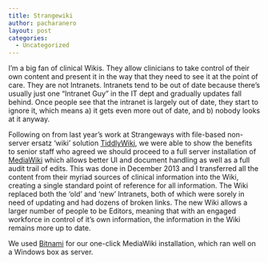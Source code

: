 ```yaml
---
title: Strangewiki
author: pacharanero
layout: post
categories:
  - Uncategorized
---
```

I&#8217;m a big fan of clinical Wikis. They allow clinicians to take control of their own content and present it in the way that they need to see it at the point of care. They are not Intranets. Intranets tend to be out of date because there&#8217;s usually just one &#8220;Intranet Guy&#8221; in the IT dept and gradually updates fall behind. Once people see that the intranet is largely out of date, they start to ignore it, which means a) it gets even more out of date, and b) nobody looks at it anyway.

Following on from last year&#8217;s work at Strangeways with file-based non-server ersatz &#8216;wiki&#8217; solution [TiddlyWiki][1], we were able to show the benefits to senior staff who agreed we should proceed to a full server installation of [MediaWiki][2] which allows better UI and document handling as well as a full audit trail of edits. This was done in December 2013 and I transferred all the content from their myriad sources of clinical information into the Wiki, creating a single standard point of reference for all information. The Wiki replaced both the &#8216;old&#8217; and &#8216;new&#8217; Intranets, both of which were sorely in need of updating and had dozens of broken links. The new Wiki allows a larger number of people to be Editors, meaning that with an engaged workforce in control of it&#8217;s own information, the information in the Wiki remains more up to date.

We used [Bitnami][3] for our one-click MediaWiki installation, which ran well on a Windows box as server.

 [1]: http://tiddlywiki.com/#HelloThere:HelloThere%20GettingStarted%20Upgrading%20Features%20Community%20RoadMap%20Docs
 [2]: https://www.mediawiki.org/wiki/MediaWiki
 [3]: https://bitnami.com/